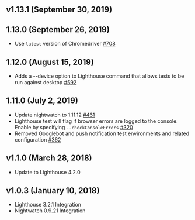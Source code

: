 ## v1.13.1 (September 30, 2019)
## 1.13.0 (September 26, 2019)
- Use `latest` version of Chromedriver [#708](https://github.com/mobify/mobify-platform-sdks/pull/708)

## 1.12.0 (August 15, 2019)
- Adds a --device option to Lighthouse command that allows tests to be run against desktop [#592](https://github.com/mobify/mobify-platform-sdks/pull/592)

## 1.11.0 (July 2, 2019)
- Update nightwatch to 1.11.12 [#461](https://github.com/mobify/mobify-platform-sdks/pull/461)
- Lighthouse test will flag if browser errors are logged to the console. Enable by specifying `--checkConsoleErrors` [#320](https://github.com/mobify/mobify-platform-sdks/pull/320)
- Removed Googlebot and push notification test environments and related configuration [#362](https://github.com/mobify/mobify-platform-sdks/pull/362)

## v1.1.0 (March 28, 2018)
- Update to Lighthouse 4.2.0 

## v1.0.3 (January 10, 2018)
- Lighthouse 3.2.1 Integration
- Nightwatch 0.9.21 Integration
